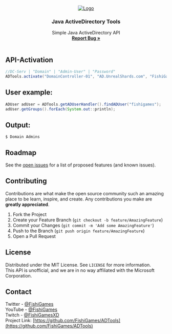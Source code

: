 <!-- PROJECT LOGO -->
<br />
<p align="center">
  <a href="https://github.com/FishiGames/ADTools">
    <img src="https://cdn.worldvectorlogo.com/logos/active-directory-1.svg" alt="Logo">
  </a>

<h3 align="center">Java ActiveDirectory Tools</h3>

  <p align="center">
    Simple Java ActiveDirectory API
    <br />
    <a href="https://github.com/FishiGames/ADTools/issues"><strong>Report Bug »</strong></a>
    <br />
    <br />
  </p>


<!-- USAGE EXAMPLES -->
## API-Activation
```java
//DC-Serv | "Domain" | "Admin-User" | "Password"
ADTools.activate("DomainController-01", "AD.UnrealShards.com", "FishiGames", "P4ssw0rd12E");
```


## User example:
```java
ADUser adUser = ADTools.getADUserHandler().findADUser("fishigames");
adUser.getGroups().forEach(System.out::println);
```


## Output:

```shell
$ Domain Admins
```

<!-- ROADMAP -->
## Roadmap

See the [open issues](https://github.com/FishiGames/ADTools/issues) for a list of proposed features (and known issues).


<!-- CONTRIBUTING -->
## Contributing

Contributions are what make the open source community such an amazing place to be learn, inspire, and create. Any contributions you make are **greatly appreciated**.

1. Fork the Project
2. Create your Feature Branch (`git checkout -b feature/AmazingFeature`)
3. Commit your Changes (`git commit -m 'Add some AmazingFeature'`)
4. Push to the Branch (`git push origin feature/AmazingFeature`)
5. Open a Pull Request


<!-- LICENSE -->
## License

Distributed under the MIT License. See `LICENSE` for more information.
\
This API is unofficial, and we are in no way affiliated with the Microsoft Corporation.


<!-- CONTACT -->
## Contact

Twitter - [@FishiGames](https://twitter.com/FishiGames)
\
YouTube - [@FishiGames](https://www.youtube.com/channel/UC1DY8vlCtV-5fm41qsO19Qw)
\
Twitch - [@FishiGamesXD](https://twitch.tv/FishiGamesXD)
\
Project Link: [https://github.com/FishiGames/ADTools](https://github.com/FishiGames/ADTools)
